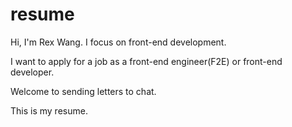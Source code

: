 # resume

Hi, I'm Rex Wang. I focus on front-end development.

I want to apply for a job as a front-end engineer(F2E) or front-end developer.

Welcome to sending letters to chat.

This is my resume.
